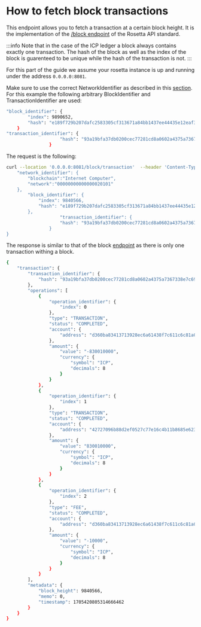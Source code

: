 # How to fetch block transactions
This endpoint allows you to fetch a transaction at a certain block height.  It is the implementation of the [/block endpoint](https://www.rosetta-api.org/docs/BlockApi.html#blocktransaction) of the Rosetta API standard. 

:::info
Note that in the case of the ICP ledger a block always contains exactly one transaction. The hash of the block as well as the index of the block is guarenteed to be unique 
while the hash of the transaction is not. 
:::

For this part of the guide we assume your rosetta instance is up and running under the address `0.0.0.0:8081`.

Make sure to use the correct NetworkIdentifier as described in this [section](/docs/developer-docs/integrations/rosetta/icp_rosetta/data_api/network). For this example the following arbitrary BlockIdentifier and TransactionIdentifier are used:
```bash
"block_identifier": {
        "index": 9890652,
        "hash": "e189f729b207dafc2583305cf313671a84bb1437ee44435e12eaf3dcfbcb8fcf"
    }
"transaction_identifier": {
                    "hash": "93a19bfa37db0200cec77281cd8a0602a4375a7367338e7c6973f93a42e6eb5e"
                }
```
The request is the following: 

```bash
curl --location '0.0.0.0:8081/block/transaction'  --header 'Content-Type: application/json' --data '{
    "network_identifier": {
        "blockchain":"Internet Computer",
        "network":"00000000000000020101"
    },
        "block_identifier": {
            "index": 9840566,
            "hash": "e189f729b207dafc2583305cf313671a84bb1437ee44435e12eaf3dcfbcb8fcf"
        },
                    "transaction_identifier": {
                    "hash": "93a19bfa37db0200cec77281cd8a0602a4375a7367338e7c6973f93a42e6eb5e"
                }
}
```
The response is similar to that of the block [endpoint](/docs/developer-docs/integrations/rosetta/icp_rosetta/data_api/blocks) as there is only one transaction withing a block.

```bash
{
    "transaction": {
        "transaction_identifier": {
            "hash": "93a19bfa37db0200cec77281cd8a0602a4375a7367338e7c6973f93a42e6eb5e"
        },
        "operations": [
            {
                "operation_identifier": {
                    "index": 0
                },
                "type": "TRANSACTION",
                "status": "COMPLETED",
                "account": {
                    "address": "d360ba83413713928ec6a61438f7c611c6c81a09b36a99462f654473f9a1a671"
                },
                "amount": {
                    "value": "-830010000",
                    "currency": {
                        "symbol": "ICP",
                        "decimals": 8
                    }
                }
            },
            {
                "operation_identifier": {
                    "index": 1
                },
                "type": "TRANSACTION",
                "status": "COMPLETED",
                "account": {
                    "address": "42727096b88d2ef0527c77e16c4b11b8685e623bfdd0b035b3680f36078cca06"
                },
                "amount": {
                    "value": "830010000",
                    "currency": {
                        "symbol": "ICP",
                        "decimals": 8
                    }
                }
            },
            {
                "operation_identifier": {
                    "index": 2
                },
                "type": "FEE",
                "status": "COMPLETED",
                "account": {
                    "address": "d360ba83413713928ec6a61438f7c611c6c81a09b36a99462f654473f9a1a671"
                },
                "amount": {
                    "value": "-10000",
                    "currency": {
                        "symbol": "ICP",
                        "decimals": 8
                    }
                }
            }
        ],
        "metadata": {
            "block_height": 9840566,
            "memo": 0,
            "timestamp": 1705420805314666462
        }
    }
}
```